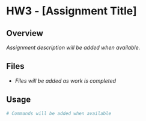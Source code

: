 # HW3 - [Assignment Title]

## Overview
*Assignment description will be added when available.*

## Files
- *Files will be added as work is completed*

## Usage
```bash
# Commands will be added when available
```